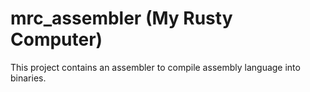 # mrc_assembler (My Rusty Computer)

This project contains an assembler to compile assembly language into binaries.
